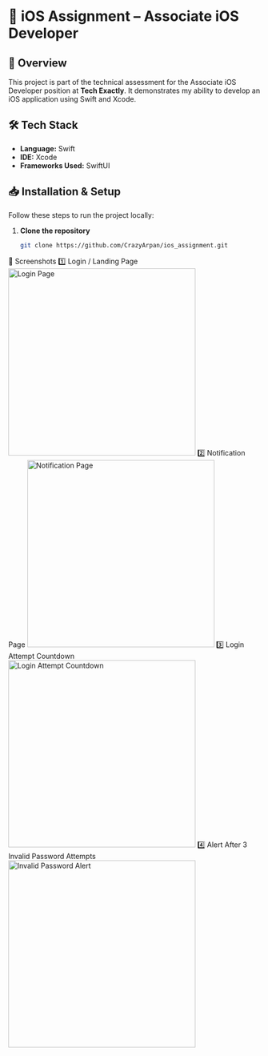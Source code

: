 # 📱 iOS Assignment – Associate iOS Developer  

## 🚀 Overview  
This project is part of the technical assessment for the Associate iOS Developer position at **Tech Exactly**. It demonstrates my ability to develop an iOS application using Swift and Xcode.  

## 🛠️ Tech Stack  
- **Language:** Swift  
- **IDE:** Xcode  
- **Frameworks Used:** SwiftUI  

## 📥 Installation & Setup  
Follow these steps to run the project locally:  

1. **Clone the repository**  
   ```sh
   git clone https://github.com/CrazyArpan/ios_assignment.git
📸 Screenshots
1️⃣ Login / Landing Page
<img width="374" alt="Login Page" src="https://github.com/user-attachments/assets/b8175443-071c-4ac5-9ec1-a348f8fa175d" />
2️⃣ Notification Page
<img width="374" alt="Notification Page" src="https://github.com/user-attachments/assets/9adc62a1-a097-44f0-86ca-82c4d4945a43" />
3️⃣ Login Attempt Countdown
<img width="374" alt="Login Attempt Countdown" src="https://github.com/user-attachments/assets/7986fb1c-8728-4356-bddd-952ec03a2502" />
4️⃣ Alert After 3 Invalid Password Attempts
<img width="374" alt="Invalid Password Alert" src="https://github.com/user-attachments/assets/04a23dbc-6351-4c20-bd0e-5fc161ef34e6" />
